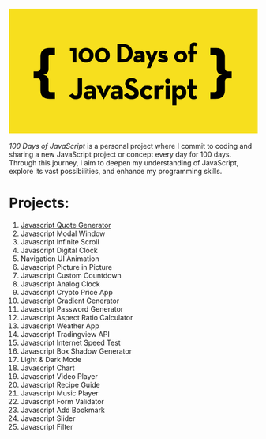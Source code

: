 ![100 Days of Javascript](100-days-of-javascript.png)

_100 Days of JavaScript_ is a personal project where I commit to coding and sharing a new JavaScript project or concept every day for 100 days. Through this journey, I aim to deepen my understanding of JavaScript, explore its vast possibilities, and enhance my programming skills.

# Projects:

1. [Javascript Quote Generator](https://alin-trinca.github.io/100-Days-of-Javascript/001%20Javascript%20Quote%20Generator/dist/index.html)
2. Javascript Modal Window
3. Javascript Infinite Scroll
4. Javascript Digital Clock
5. Navigation UI Animation
6. Javascript Picture in Picture
7. Javascript Custom Countdown
8. Javascript Analog Clock
9. Javascript Crypto Price App
10. Javascript Gradient Generator
11. Javascript Password Generator
12. Javascript Aspect Ratio Calculator
13. Javascript Weather App
14. Javascript Tradingview API
15. Javascript Internet Speed Test
16. Javascript Box Shadow Generator
17. Light & Dark Mode
18. Javascript Chart
19. Javascript Video Player
20. Javascript Recipe Guide
21. Javascript Music Player
22. Javascript Form Validator
23. Javascript Add Bookmark
24. Javascript Slider
25. Javascript Filter
